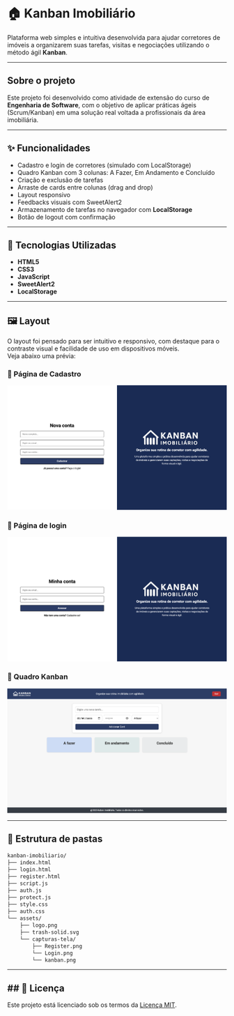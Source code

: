 # 🏠 Kanban Imobiliário

Plataforma web simples e intuitiva desenvolvida para ajudar corretores de imóveis a organizarem suas tarefas, visitas e negociações utilizando o método ágil **Kanban**.

---

## Sobre o projeto

Este projeto foi desenvolvido como atividade de extensão do curso de **Engenharia de Software**, com o objetivo de aplicar práticas ágeis (Scrum/Kanban) em uma solução real voltada a profissionais da área imobiliária.

---

## ✨ Funcionalidades

- Cadastro e login de corretores (simulado com LocalStorage)
- Quadro Kanban com 3 colunas: A Fazer, Em Andamento e Concluído
- Criação e exclusão de tarefas
- Arraste de cards entre colunas (drag and drop)
- Layout responsivo
- Feedbacks visuais com SweetAlert2
- Armazenamento de tarefas no navegador com **LocalStorage**
- Botão de logout com confirmação

---

## 🧪 Tecnologias Utilizadas

- **HTML5**
- **CSS3**
- **JavaScript**
- **SweetAlert2**
- **LocalStorage**

---

## 🖼️ Layout

O layout foi pensado para ser intuitivo e responsivo, com destaque para o contraste visual e facilidade de uso em dispositivos móveis.  
Veja abaixo uma prévia:

### 📌 Página de Cadastro
![Register](./assets/capturas-tela/Register.png)

### 📌 Página de login
![Login](./assets/capturas-tela/Login.png)

### 📌 Quadro Kanban
![Kanban](./assets/capturas-tela/Kanban.png)

---

## 📁 Estrutura de pastas

```
kanban-imobiliario/
├── index.html
├── login.html
├── register.html
├── script.js
├── auth.js
├── protect.js
├── style.css
├── auth.css
└── assets/
    ├── logo.png
    ├── trash-solid.svg
    └── capturas-tela/
        ├── Register.png
        └── Login.png
        └── kanban.png
```

---

## ## 📄 Licença

Este projeto está licenciado sob os termos da [Licença MIT](./LICENSE).





